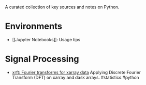 A curated collection of key sources and notes on Python.

# Environments
- [[Jupyter Notebooks]]: Usage tips

# Signal Processing
- [xrft: Fourier transforms for xarray data](https://xrft.readthedocs.io/en/latest)
	Applying Discrete Fourier Transform (DFT) on xarray and dask arrays. #statistics #python